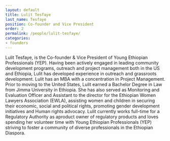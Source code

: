 ```yaml
---
layout: default
title: Lulit Tesfaye
last_name: Tesfaye
position: Co-founder and Vice President
order: 2
permalink: /people/lulit-tesfaye/
categories:
- founders
---
```

Lulit Tesfaye, is the Co-founder & Vice President of Young Ethiopian Professionals (YEP). Having been actively engaged in leading community development programs, outreach and project management both in the US and Ethiopia, Lulit has developed experience in outreach and grassroots development. Lulit has an MBA with a concentration in Project Management. Prior to moving to the United States, Lulit earned a Bachelor Degree in Law from Jimma University in Ethiopia. She has also served as Monitoring and Evaluation Officer and Assistant to the director for the Ethiopian Women Lawyers Association (EWLA), assisting women and children in securing their economic, social and political rights, promoting gender development initiatives and Human rights advocacy. Lulit currently works full-time for a Regulatory Authority as aproduct owner of regulatory products and loves spending her volunteer time with Young Ethiopian Professionals (YEP) striving to foster a community of diverse professionals in the Ethiopian Diaspora.
